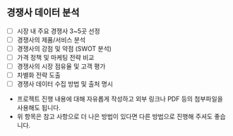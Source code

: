 ## **경쟁사 데이터 분석**  
- [ ] 시장 내 주요 경쟁사 3~5곳 선정  
- [ ] 경쟁사의 제품/서비스 분석  
- [ ] 경쟁사의 강점 및 약점 (SWOT 분석)  
- [ ] 가격 정책 및 마케팅 전략 비교  
- [ ] 경쟁사의 시장 점유율 및 고객 평가  
- [ ] 차별화 전략 도출  
- [ ] 경쟁사 데이터 수집 방법 및 출처 명시  

* 프로젝트 진행 내용에 대해 자유롭게 작성하고 외부 링크나 PDF 등의 첨부파일을 사용해도 됩니다.
* 위 항목은 참고 사항으로 더 나은 방법이 있다면 다른 방법으로 진행해 주셔도 좋습니다.